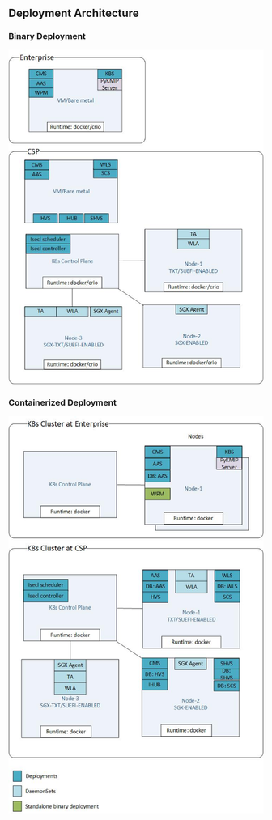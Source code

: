 ## Deployment Architecture

### Binary Deployment

![common-cluster-binaries](./images/binary-deployment.png)

### Containerized Deployment

![common-cluster-containerized-deployment](./images/container-deployment.png)
